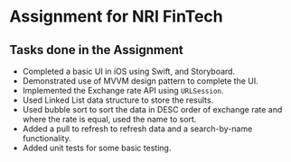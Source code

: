 # Assignment for NRI FinTech

## Tasks done in the Assignment
* Completed a basic UI in iOS using Swift, and Storyboard.
* Demonstrated use of MVVM design pattern to complete the UI.
* Implemented the Exchange rate API using `URLSession`.
* Used Linked List data structure to store the results.
* Used bubble sort to sort the data in DESC order of exchange rate and where the rate is equal, used the name to sort.
* Added a pull to refresh to refresh data and a search-by-name functionality.
* Added unit tests for some basic testing.
